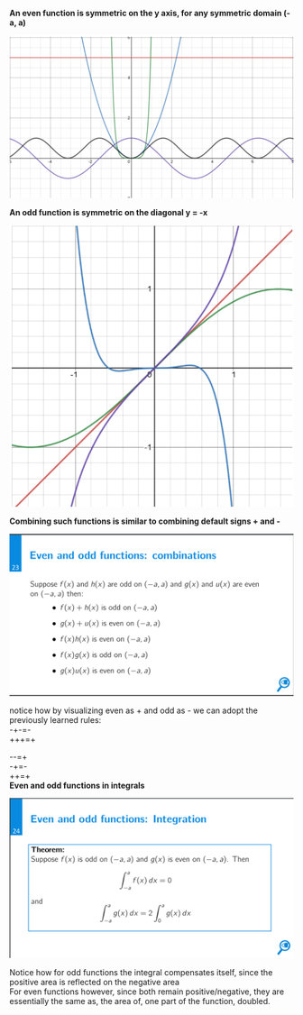**An even function is symmetric on the y axis, for any symmetric domain (-a, a)**

![Exported image](../../../attachments/Exported%20image%2020241209225526-0.png)

**An odd function is symmetric on the diagonal y = -x**

![Exported image](../../../attachments/Exported%20image%2020241209225527-1.png)

**Combining such functions is similar to combining default signs + and -**

![Exported image](../../../attachments/Exported%20image%2020241209225527-2.png)

notice how by visualizing even as + and odd as - we can adopt the previously learned rules:  
-+-=-  
+++=+
 
--=+  
-+=-  
++=+  
**Even and odd functions in integrals**

![Exported image](../../../attachments/Exported%20image%2020241209225527-3.png)

Notice how for odd functions the integral compensates itself, since the positive area is reflected on the negative area  
For even functions however, since both remain positive/negative, they are essentially the same as, the area of, one part of the function, doubled.